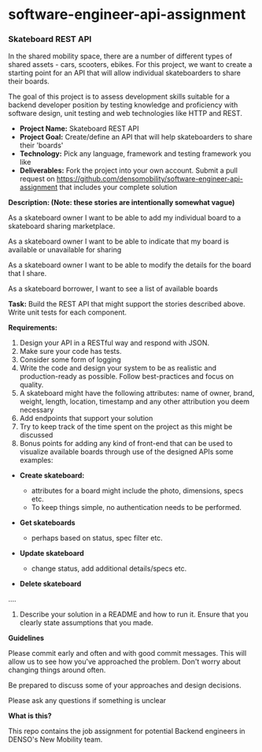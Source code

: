 # software-engineer-api-assignment

### Skateboard REST API

In the shared mobility space, there are a number of different types of shared assets - cars, scooters, ebikes. For this project, we want to create a starting point for an API that will allow individual skateboarders to share their boards. 

The goal of this project is to assess development skills suitable for a backend developer position by testing knowledge and proficiency with software design, unit testing and web technologies like HTTP and REST.

- **Project Name:** Skateboard REST API
- **Project Goal:** Create/define an API that will help skateboarders to share their 'boards'
- **Technology:** Pick any language, framework and testing framework you like
- **Deliverables:**  Fork the project into your own account. Submit a pull request on https://github.com/densomobility/software-engineer-api-assignment that includes your complete solution

**Description: (Note: these stories are intentionally somewhat vague)**

As a skateboard owner I want to be able to add my individual board to a skateboard sharing marketplace.

As a skateboard owner I want to be able to indicate that my board is available or unavailable for sharing

As a skateboard owner I want to be able to modify the details for the board that I share.

As a skateboard borrower, I want to see a list of available boards

**Task:** Build the REST API that might support the stories described above. Write unit tests for each component.

**Requirements:**

1. Design your API in a RESTful way and respond with JSON.
1. Make sure your code has tests.
1. Consider some form of logging
1. Write the code and design your system to be as realistic and production-ready as possible. Follow best-practices and focus on quality.
1. A skateboard might have the following attributes: name of owner, brand, weight, length, location, timestamp and any other attribution you deem necessary
1. Add endpoints that support your solution 
1. Try to keep track of the time spent on the project as this might be discussed
1. Bonus points for adding any kind of front-end that can be used to visualize available boards through use of the designed APIs
some examples:
 
  * **Create skateboard:**

    - attributes for a board might include the photo, dimensions, specs etc.
    - To keep things simple, no authentication needs to be performed. 

  * **Get skateboards**
    - perhaps based on status, spec filter etc.
    
  * **Update skateboard**
    - change status, add additional details/specs etc.
  
  * **Delete skateboard**
  
  
 ....

1. Describe your solution in a README and how to run it. Ensure that you clearly state assumptions that you made.


**Guidelines**

Please commit early and often and with good commit messages. This will allow us to see how you've approached the problem. Don't worry about changing things around often.

Be prepared to discuss some of your approaches and design decisions.
 
Please ask any questions if something is unclear

**What is this?**

This repo contains the job assignment for potential Backend engineers in DENSO's New Mobility team.
